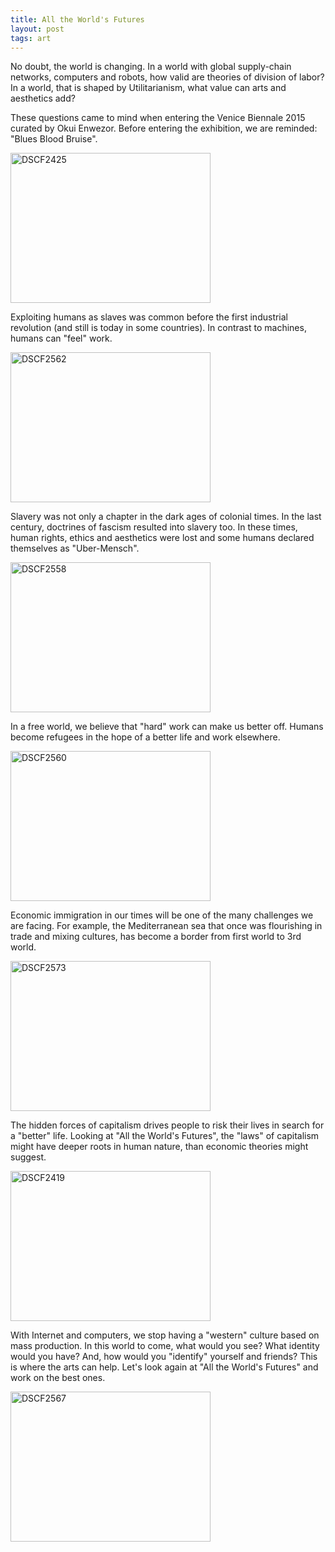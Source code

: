 ```yaml
---
title: All the World's Futures
layout: post
tags: art
---
```

No doubt, the world is changing. In a world with global supply-chain networks, computers and robots, how valid are theories of division of labor? In a world, that is shaped by Utilitarianism, what value can arts and aesthetics add?

These questions came to mind when entering the Venice Biennale 2015 curated by Okui Enwezor. Before entering the exhibition, we are reminded: "Blues Blood Bruise". 

<a data-flickr-embed="true"  href="https://www.flickr.com/photos/pmulder99/21884104192/in/dateposted-public/" title="DSCF2425"><img src="https://farm1.staticflickr.com/692/21884104192_a4cd81e418_n.jpg" width="320" height="240" alt="DSCF2425"></a><script async src="//embedr.flickr.com/assets/client-code.js" charset="utf-8"></script>

Exploiting humans as slaves was common before the first industrial revolution (and still is today in some countries). In contrast to machines, humans can "feel" work.

<a data-flickr-embed="true"  href="https://www.flickr.com/photos/pmulder99/21758045279/in/dateposted-public/" title="DSCF2562"><img src="https://farm1.staticflickr.com/622/21758045279_b5fa970dbc_n.jpg" width="320" height="240" alt="DSCF2562"></a><script async src="//embedr.flickr.com/assets/client-code.js" charset="utf-8"></script>

Slavery was not only a chapter in the dark ages of colonial times. In the last century, doctrines of fascism resulted into slavery too. In these times, human rights, ethics and aesthetics were lost and some humans declared themselves as "Uber-Mensch".

<a data-flickr-embed="true"  href="https://www.flickr.com/photos/pmulder99/21757076038/in/dateposted-public/" title="DSCF2558"><img src="https://farm6.staticflickr.com/5643/21757076038_4c2187eda2_n.jpg" width="320" height="240" alt="DSCF2558"></a><script async src="//embedr.flickr.com/assets/client-code.js" charset="utf-8"></script>

In a free world, we believe that "hard" work can make us better off. Humans become refugees in the hope of a better life and work elsewhere. 

<a data-flickr-embed="true"  href="https://www.flickr.com/photos/pmulder99/21757080498/in/dateposted-public/" title="DSCF2560"><img src="https://farm1.staticflickr.com/773/21757080498_e99fe740f4_n.jpg" width="320" height="240" alt="DSCF2560"></a><script async src="//embedr.flickr.com/assets/client-code.js" charset="utf-8"></script>

Economic immigration in our times will be one of the many challenges we are facing. For example, the Mediterranean sea that once was flourishing in trade and mixing cultures, has become a border from first world to 3rd world. 

<a data-flickr-embed="true"  href="https://www.flickr.com/photos/pmulder99/21759076219/in/dateposted-public/" title="DSCF2573"><img src="https://farm1.staticflickr.com/610/21759076219_ec51909178_n.jpg" width="320" height="240" alt="DSCF2573"></a><script async src="//embedr.flickr.com/assets/client-code.js" charset="utf-8"></script>

The hidden forces of capitalism drives people to risk their lives in search for a "better" life.  Looking at "All the World's Futures", the "laws" of capitalism might have deeper roots in human nature, than economic theories might suggest.

<a data-flickr-embed="true"  href="https://www.flickr.com/photos/pmulder99/21708240008/in/dateposted-public/" title="DSCF2419"><img src="https://farm1.staticflickr.com/715/21708240008_bdd4f4d88e_n.jpg" width="320" height="240" alt="DSCF2419"></a><script async src="//embedr.flickr.com/assets/client-code.js" charset="utf-8"></script>

With Internet and computers, we stop having a "western" culture based on mass production. In this world to come, what would you see? What identity would you have? And, how would you "identify" yourself and friends? This is where the arts can help. Let's look again at "All the World's Futures" and work on the best ones.


<a data-flickr-embed="true"  href="https://www.flickr.com/photos/pmulder99/21758067519/in/dateposted-public/" title="DSCF2567"><img src="https://farm6.staticflickr.com/5763/21758067519_c33121156c_n.jpg" width="320" height="240" alt="DSCF2567"></a><script async src="//embedr.flickr.com/assets/client-code.js" charset="utf-8"></script>

